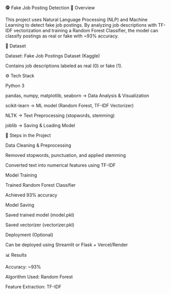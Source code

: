🕵️ Fake Job Posting Detection
📌 Overview

This project uses Natural Language Processing (NLP) and Machine Learning to detect fake job postings.
By analyzing job descriptions with TF-IDF vectorization and training a Random Forest Classifier, the model can classify postings as real or fake with ~93% accuracy.

📂 Dataset

Dataset: Fake Job Postings Dataset (Kaggle)

Contains job descriptions labeled as real (0) or fake (1).

⚙️ Tech Stack

Python 3

pandas, numpy, matplotlib, seaborn → Data Analysis & Visualization

scikit-learn → ML model (Random Forest, TF-IDF Vectorizer)

NLTK → Text Preprocessing (stopwords, stemming)

joblib → Saving & Loading Model

🚀 Steps in the Project

Data Cleaning & Preprocessing

Removed stopwords, punctuation, and applied stemming

Converted text into numerical features using TF-IDF

Model Training

Trained Random Forest Classifier

Achieved 93% accuracy

Model Saving

Saved trained model (model.pkl)

Saved vectorizer (vectorizer.pkl)

Deployment (Optional)

Can be deployed using Streamlit or Flask + Vercel/Render

📊 Results

Accuracy: ~93%

Algorithm Used: Random Forest

Feature Extraction: TF-IDF
